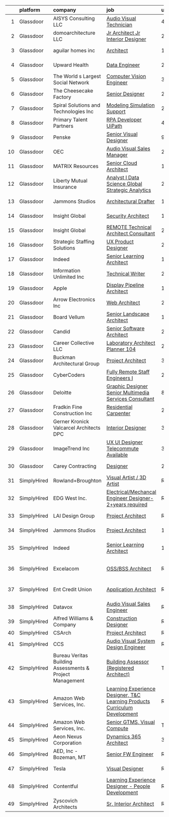 

|    | platform    | company                                                  | job                                                                                                                                                                                                                                                                                                                                                                                                                                                                                                                                                                                                                                                                                                                                                                                                                                                                                                                                                                                                                                                                                                                                                                                                                                                                                                                                                                                   | update_time   | location                    |
|---:|:------------|:---------------------------------------------------------|:--------------------------------------------------------------------------------------------------------------------------------------------------------------------------------------------------------------------------------------------------------------------------------------------------------------------------------------------------------------------------------------------------------------------------------------------------------------------------------------------------------------------------------------------------------------------------------------------------------------------------------------------------------------------------------------------------------------------------------------------------------------------------------------------------------------------------------------------------------------------------------------------------------------------------------------------------------------------------------------------------------------------------------------------------------------------------------------------------------------------------------------------------------------------------------------------------------------------------------------------------------------------------------------------------------------------------------------------------------------------------------------|:--------------|:----------------------------|
|  1 | Glassdoor   | AISYS Consulting  LLC                                    | [Audio Visual Technician](https://www.glassdoor.com/partner/jobListing.htm?pos=105&ao=1110586&s=58&guid=0000018271eeee318714f4ac660fd60b&src=GD_JOB_AD&t=SR&vt=w&ea=1&cs=1_0df0cf4c&cb=1659768860596&jobListingId=1008045571880&cpc=C7A52CF19672D2D1&jrtk=3-0-1g9outrj22heo001-1g9outrjijm68800-818956bad5af4a32--6NYlbfkN0AZiaPZyccuKjlre0e0RaBFeO48J0QExrO5hcuLctOVaPe6Glnh5giSMr9QAqc7GHlWi6UqUBmairc6DHkzrV8XD921TfxT1soWP9KFw_T1A2ATJb28msDqKNZMRkWwDpwRVusDpny6_fc69--7r0pYEq9qw4ypi_Mepc3iqr91JkLJ2EqLr9a-MrkJ7ZMe0nuzUz2tMpxvqYDVLJdm85SLigEtjgTMbLX0hnfS2WaBR1AIAiubnzspuJ46cDOmur2kxulSRfRRS41kerk7xWjcnDuW3f57awKiYVRIv7RzZ1rFXVKhnqR1PKeJKvG5rkjcaIcVEm77udmJPEFOI9UouIw8ZUx-IPWSN3Hv8o2al84-kqZsSibkY2PyMwV3qoCd-gK2t5ieN_4K0xYu0mO_F8YZCJzEvOgFXG_zFSDguocuk5LY69pt9nIyuKT0jbToLhlDIc4ElqpjDGZIhLCIpm5nIat9yclNHBleK53ZQnAIZde3gc7lqIe1Z2lypxcIZiiRo6eFxQ%3D%3D)                                                                                                                                                                                                                                                                                                                                                                                                                                                                                                        | 4d            | McAllen, TX                 |
|  2 | Glassdoor   | domoarchitecture LLC                                     | [Jr  Architect  Jr  Interior Designer](https://www.glassdoor.com/partner/jobListing.htm?pos=113&ao=1110586&s=58&guid=0000018271eeee318714f4ac660fd60b&src=GD_JOB_AD&t=SR&vt=w&ea=1&cs=1_6d274cb3&cb=1659768860598&jobListingId=1008056085118&cpc=AF02A54CD0F60729&jrtk=3-0-1g9outrj22heo001-1g9outrjijm68800-8f37cdaeba339960--6NYlbfkN0CB1tmP7rfbaHtYFmPjg1Xv8BJr6DUbyz0HQmM4H563ArpFMs2Wc68sH6Zuxg7sAnvrOksjZE1oRVbifWbAQUEyKWytrgC3P_PqXKzl95FbORps4EgWMRpqNobSv6x-Dcpxt3G801lgQBB8kE-9Edw0BhAOeeyBcGl4BtVQUkPaJya8zscYCMYRXeM1lGOhCLladQ_UIu4ZdJey-pMngIBYtoODb6Y9Sygu6GnKAds24ku62Oe93d0gRqLZcbmIj7Tnszw44kmt-s5byhZdOG5PjE7_I10ilP3um7EtnJRl9A5SqCRLpzmW56TnBpJ90MgrpyQaYGfcjgxssxGRA13Lk848NLNmVxDzKqk_tiUdIPbWWkpdqseeCzZHmerezvDAqbSNl9F2eEqKNKZbTaIEAr1pwsQ4lsjebjwnO8xuRRw9tKdXKc1knr_VauU95wHtMn-LVLPSykvIuPyp4DUcM6Qpds1F21f4ZQD05_q_KeJLrsbuAkD9Ovb76jJm6soa6CdNv7spwQ%3D%3D)                                                                                                                                                                                                                                                                                                                                                                                                                                                                                           | 24h           | New York, NY                |
|  3 | Glassdoor   | aguilar homes inc                                        | [Architect](https://www.glassdoor.com/partner/jobListing.htm?pos=101&ao=1110586&s=58&guid=0000018271eeee318714f4ac660fd60b&src=GD_JOB_AD&t=SR&vt=w&ea=1&cs=1_50e34b7a&cb=1659768860596&jobListingId=1008030886752&cpc=10E00FB0E533961D&jrtk=3-0-1g9outrj22heo001-1g9outrjijm68800-6371b23653ce37e1--6NYlbfkN0BBGG9LMNqL16EzDx9S3nKk4b6IwprgSJginr0DZD_oW6Mm3uCrdklJsAKh6iXWwLKS4HwePxDhUtYIT_-THPCT1OSqPsH-xzqiHGZPx79UO3w3eEr1OmXYjyoeRjfzEu5WE2xUoPg1J7MOhXn-EUTl0lc2nWVKu84RpuQHt7TH_OxQjbDrjiwpBBEH9V99jPGoSjQnhwem3hKnVP3DG-zrDp3BMjiKprWuJMrmDcXZT1Bgdsd7RNorLfDCSnvv0FgFqGOEaOhlaPqcfKEgBG1R_qoEuXlejU716Hebt2Sp1R5gIUUB6pOPjkY5VT6MZP81odgetID2W1cBYo7Bg8odZBMHQfADeybVi2kqdCkAAV96bknI9Q6TD3gQhc3vEX0xQ0LhnOzEa9N_6z74-rwAswa2AHlsm-ubFpenyxD99FeQ8Wv1oFKA7SN32iT05ElxXWn2hBaa1L77adyh9lFiBwhVQIkatp9Ormh13pReVZkJrY-Dljzb)                                                                                                                                                                                                                                                                                                                                                                                                                                                                                                                                                  | 10d           | San Diego, CA               |
|  4 | Glassdoor   | Upward Health                                            | [Data Engineer](https://www.glassdoor.com/partner/jobListing.htm?pos=111&ao=1110586&s=58&guid=0000018271eeee318714f4ac660fd60b&src=GD_JOB_AD&t=SR&vt=w&ea=1&cs=1_301ea782&cb=1659768860598&jobListingId=1008050594360&cpc=AB6E7ED505984E67&jrtk=3-0-1g9outrj22heo001-1g9outrjijm68800-9008622103ceb4a6--6NYlbfkN0D1sgB2vkk73HcG31iWI33pV6kw_5ZaxNkpPvB9FmXAfE4GxWj1DqZ0Ybq0eLPzk2YMwESvlDiKB2v8-8IQoa6UivsLih00u8y9COP4u95PlNlD0qSOw_enyvRFXOLfhgnvIy4KUwxX4Dih0kh3kPXgilkc_HOoVQ-GK7LqI49w8l5WsAU6L3A2dHqBwxNMVNZvg1X_KIww8bZGoblQ0Q1o7iOcF56iECprQpUdtaQ4cNeoaRUAkXedm777JCrE-1p3f_oz8lOG5mmfYgNzNbCA5OEJYWU7uDmAZUShik1h3YrA91atK9DiZ37G3gMvqA9fT7J1fSf45dcxJJMEg0bpSpR_NpPK0ECfgahLxebK0YTlbBkgTyg61ESGKzhL7hkkskK9BXjkge-UHbvUSTJwvXYLP81Q8fFpNV6OVE_b5lMiMgalcdGqh6Q2Xv1b-EAP3xTGQIXZURe5NcfgFIOqdpvDDnHSiBft5zNf_Wo77laJpK-Nt_WkRnPHuxabQhji9vq4cPocDg%3D%3D)                                                                                                                                                                                                                                                                                                                                                                                                                                                                                                                  | 2d            | Hauppauge, NY               |
|  5 | Glassdoor   | The World s Largest Social Network                       | [Computer Vision Engineer](https://www.glassdoor.com/partner/jobListing.htm?pos=119&ao=1110586&s=58&guid=0000018271eeee318714f4ac660fd60b&src=GD_JOB_AD&t=SR&vt=w&ea=1&cs=1_4949385b&cb=1659768860599&jobListingId=1008048926965&cpc=71D4EE06E32D485A&jrtk=3-0-1g9outrj22heo001-1g9outrjijm68800-f5212903abcd7f8c--6NYlbfkN0DSgjPPcnEdvoK3uuxfISLALE6pB1FR7YSHOr_tSg5_QCn410VK5Ds4bQGcKtrI548iZwvMp8cy7jn9ydYKZvQ_HyEXKOoz2Zf1MG3MtTrM54kYEyO7CzMBN2NHxvUobm8KXs12zt9bzQEIdqgLR6zm0u4xq3gkzpbK_gENsUAUJvUBvZ-BtNhT0QjOFlwzxvKcXPZ4SitTTgsh5Gz2MkasduK9dBXpnp9VwUwqPfmRtrQshOmy6ICGOOad7EflnksIGdKVw_O3Ed4XMUCW7ZLDkgvMoC95y55zWxxYKLf5EDMwXih-6Aejrieb8HSPMpIgQ41DiU67G3Cv1JuWXI3ozxwip6oNmzURLT-oeGoqi6P815vqyyqJs446xxbaMfI4g20E8Dq-pRor2zbGv6gkUvpydkfkQonHwfP1Q9HRl2FiuX19DergOm3uXYBsy0ggVDir-AXLbrbgf8mCs2IzQUcPPKUDFmj_w5IVTFeSXtGQeeZmAXD6s0IyY22OKkhIKIwZO_mp2mfCSjl53fsUh85uV0H7d4U1SvOgSiqncUrR8kygtYpRlnn8wF_Khyu7MPzydYCy2pKionaTjUk_)                                                                                                                                                                                                                                                                                                                                                                                                                                   | 3d            | Los Angeles, CA             |
|  6 | Glassdoor   | The Cheesecake Factory                                   | [Senior Designer](https://www.glassdoor.com/partner/jobListing.htm?pos=110&ao=1110586&s=58&guid=0000018271eeee318714f4ac660fd60b&src=GD_JOB_AD&t=SR&vt=w&cs=1_04d30958&cb=1659768860597&jobListingId=1008055318950&cpc=783E0929E0928ED3&jrtk=3-0-1g9outrj22heo001-1g9outrjijm68800-9c7bde3069b4e4db--6NYlbfkN0BU4MhENnnUsRgfoKok62krs8eZxcJQJIIGG9LlJBSkTUBUsQ3hutr_k2VPQIgetrfYwz5PS0YTMOtFkd3fbOAKQYxmIf8ypk5p2cofe2DO5_CekQgOuRi6c-bkkkXfvwRWQX4mOD3DkWWQpsphf-C6aboi14fzMqZvCuqFiUy5KMlmsoNA6HNxIS6nRLu5Rd256yAQwdcIoBQt14wiUgWvDn60KMrEcdP8hxfyg2iOBlBMp8B3HudmYKrqvmErg1jDYxwDIWO_mbeRY_bJPoI_5ME5g9UsbJsIB5bx-qx9isUPnxhZSn8qYm45Zc9B6RXTsCMHgSEABH53vvQK46zABrghx2hBKiB6S7hAvXUfpNlX3VckBcGvsEVsC0NztASwCjuQNAJa21AtFAfoBOc41bGRMw04vX68USxJXKCW9SgtZYWOAOyz0DSCOrkL7I3IkBf98n38roSYBxrji85VA_eF00x5E_XtwO37wUdpwtOCcB0GhET9Qo2aBosYsoyJ7DvmNkdxJeGGYHlZil0UpzcL8UvDVcM9r7ZaEso2R3QFEWL-u0SD9So0Fxy3mnAnmX-fct62CxEgJwBoMA-gU6i6Sq3lTmOC0DqsPd07Iw8SmdPVpcqx08DZgoagofoCj0NyU4Q4JqustRN0oI4_mBQb2mXISEtfNyNJEIVe-jMU0qcwfuizCsh7qqkYIWwAlqteUDjz5QpOl7Q6ssn5ZsE3-SmiLAWhOPIRhdS2EXeOTBxv_YBY4x3cGKyFNTA%3D)                                                                                                                                                                                                                                                                   | 24h           | Irvine, CA                  |
|  7 | Glassdoor   | Spiral Solutions and Technologies  Inc                   | [Modeling   Simulation Support](https://www.glassdoor.com/partner/jobListing.htm?pos=103&ao=1110586&s=58&guid=0000018271eeee318714f4ac660fd60b&src=GD_JOB_AD&t=SR&vt=w&ea=1&cs=1_b5b9c75e&cb=1659768860596&jobListingId=1008049987612&cpc=31C37C623E69AFAC&jrtk=3-0-1g9outrj22heo001-1g9outrjijm68800-713303712c954d96--6NYlbfkN0CB1tmP7rfbaHtYFmPjg1Xv8BJr6DUbyz0HQmM4H563ArpFMs2Wc68sjkkMOaeyFl3MnJwsonyTfx5CxEUJ16GC6lP7EopS_fzohvF95aRXyNsWFszTr5mCrft4tbQ7mFt2yVqmv7guQDS4qZ1VFahuw3PxaI4rHHPcXCkivarcq5YgH20u9dKkgk6dLC05Jtl6i6ugKOh9aF6yW5q_yZWgvTtuEiVrG0e5MZlhjEa5_7QpMgiWuA57IBIqk2GzZjWfut06ZGdXD3-XeHp6dBYVxNY3v6WMzRxcnjSIS9KgYGzuS2akTVympz4z0YkqGGUq5jHBClM3HtB89KgDcMhmwNdvFzkmz36JyGuXoAQMAd9KBgzSs-o2c_QqCaxWLJZsvDFDxmi1eTu2fQj4j0loRLJC8h8et8Gstb7IKwSLXqasnC8mgBG5OJ-PUj3-cbKPpCj4knz225MwU6gWx8HmZEb6pRVzPo2NqFrIzNhhbRka7q6PYEKazGZDJcBk4YaLcVbjuFqNixWQb6pw1pnM)                                                                                                                                                                                                                                                                                                                                                                                                                                                                                              | 2d            | Offutt A F B, NE            |
|  8 | Glassdoor   | Primary Talent Partners                                  | [RPA Developer  UiPath ](https://www.glassdoor.com/partner/jobListing.htm?pos=130&ao=1110586&s=58&guid=0000018271eeee318714f4ac660fd60b&src=GD_JOB_AD&t=SR&vt=w&ea=1&cs=1_df7fdbb3&cb=1659768860600&jobListingId=1008044541298&cpc=3BA4CE39D5B5DEF5&jrtk=3-0-1g9outrj22heo001-1g9outrjijm68800-8175c68a559f94e0--6NYlbfkN0DOCvLQenlXS7fh3AEEtPwhntZQnPW7UfiJ0vyM-Z38ZvlXuLrJoooXjb0sibVtq1uV8aZJETInCgYSiW90Es2-ORj25as0p4zmcoYp6SwS1hS9tV-GaaNyzFoGLyUmiQo_QrbqSyeigygGwtTqUUVDV119Crf9IDEjNuWCpCKRflBDXMTzkrz2226RL017XM5fPN20Nmu-3DH-LWbQQ-TFl_GsQmIC7GL4-JtkwpBMuHbRQdZLKnQPdE8u61es4BBiiGzeVIt5EZmn8DU_mokaY2kiD2yMMHT8NOK5EITyfqEfluSuC_gaICJS9zY6Pf-pfukpaXI_ypwdMtreVuuNTb0UXYc8UjcntlMpeoBiNdhhZj1wG9SJEdS6KUTZ0BJi5BuPn5112rov3PrLc5IVa_uCSMA6oNS2CWj_2mOoCal3rrFEuLI-kd_EdpzTxEi483WShJh4c33tPQSMcAjrhVj6zNahGPebGLI6B1v0210xpqbQTrxZuTOr5jb1lYZr_PPD9rGbWg%3D%3D)                                                                                                                                                                                                                                                                                                                                                                                                                                                                                                         | 4d            | Miami, FL                   |
|  9 | Glassdoor   | Penske                                                   | [Senior Visual Designer](https://www.glassdoor.com/partner/jobListing.htm?pos=121&ao=1110586&s=58&guid=0000018271eeee318714f4ac660fd60b&src=GD_JOB_AD&t=SR&vt=w&cs=1_329287d4&cb=1659768860599&jobListingId=1008033963305&cpc=155EB9D5185558AF&jrtk=3-0-1g9outrj22heo001-1g9outrjijm68800-e686bc3862d2ddc1--6NYlbfkN0CtpXM0MSzpMQ_ld-1IrueFxu_hVDIxNkdu7oUVWOFjtEFqQtdu51VPA8PaZXoTOleEm1nGdOJeCYWb5vJz5IG8TCmpEFJrjI-b_juUEQzgiyUZJ3K2ygCQVuCrEUmrYjjDB2ajc0iOoSryL110Bp5lNaMc-HGhB6LpGxuI3m9UCypC2-YZ20O6Jf06ITE_ogTobvwiBXgMgtIP8DOjkqmbLfTjbydL8nBYv_2ZMmPkxX4ZjwHdcc6hJ9_Tk-BIy8LfPsdVEl3d9H7U86zyg4GsCJedF7tBG-NeE612JLkyQvozJKX7yJDhWg_oRkE053EagZfGb5if_Pq68Xz6eLnRH53dtpdq1PKADfJiOCBELsddqFkM8kp2XxL_WL8q2fv54WX3adzpIBOyVecv3K5HBX-wdzA9Py1EwOG9s6xRW7TlOtCvvIGFhUuCs_pyyMO2cCaO50mp9azUvP6mkNpTlqDDkELEVOayjK_DpVtUZg%3D%3D)                                                                                                                                                                                                                                                                                                                                                                                                                                                                                                                                              | 9d            | Reading, PA                 |
| 10 | Glassdoor   | OEC                                                      | [Audio Visual Sales Manager](https://www.glassdoor.com/partner/jobListing.htm?pos=123&ao=1110586&s=58&guid=0000018271eeee318714f4ac660fd60b&src=GD_JOB_AD&t=SR&vt=w&ea=1&cs=1_91ed15d6&cb=1659768860599&jobListingId=1008050679919&cpc=334ABAF5D42DC775&jrtk=3-0-1g9outrj22heo001-1g9outrjijm68800-5c56613f63f7164a--6NYlbfkN0BeG4CUiLvi-XpACvuf-H1ZiMQG9j_Jg6NbuiTffPeFkiTLxRz25zIv9hXC5mtzGhcSy-BDR71hJhonM1zTSH2zk8JsTlMRak7kMAlgcMY3TAbgb_mem7Fa0MoyAB9KwP1CiBYXT-SlFWBYTKSneCu7g5YvYwD5hlaClcEAZXVsL26olqK_ImZvi8PsWe3rH2MPXt8HYyyjg30HHOSOJBzJPOREgF-FGsuBmeDxAotdphVuwJNXHUm-wwUGUMMhOgW14awwMPkyTT4UL1YVhT2TqRUaf06NhueyHb4ZYL86QKSOB0gMJucXDKlpAsMMax5PsN6HJDp2fkwXgMwXx_u7NrS2OM1uWEuI9YLqOloshJLHttNMQqOh5rNNiIxP0YP9Cmsi7Qq9qaOnoofjXpF6UKTDbXpKqHR8OEFor920JbNECxIcrWS7zny7xMRmQkGscPPsHdD51kL7i_LaB_xJsHE4qS1KulhN66SJS0RFP5sXmC0h-42TQIOu7CAmTEg%3D)                                                                                                                                                                                                                                                                                                                                                                                                                                                                                                                   | 2d            | Boise, ID                   |
| 11 | Glassdoor   | MATRIX Resources                                         | [Senior Cloud Architect](https://www.glassdoor.com/partner/jobListing.htm?pos=125&ao=1110586&s=58&guid=0000018271eeee318714f4ac660fd60b&src=GD_JOB_AD&t=SR&vt=w&ea=1&cs=1_df5f3b33&cb=1659768860599&jobListingId=1008053224998&cpc=1FDE87803EF93CD3&jrtk=3-0-1g9outrj22heo001-1g9outrjijm68800-b3b0a6de25718a97--6NYlbfkN0De5ppvndiyxA0pMSLQzOe_j9Mra0KF_8EhxTxOKXtZIfhM20E97mGJ6rqAxbACvL_7d7APgO-ROkepMgCdM9qb4f3GK85bdHHUNTKqHfYysU9oPoU29XdWwSs1VGjVpECeUvtG397OyQvqoNlql9Ehx2F63JE9TipQu7tM39lQ7wjwoScZXPBrDCliWbjAXHoNtE_84wDCIY2_lJpEoZMF4oOEc4kh991CdHhdwIDjxSDhzIJUH6xr08pHlvGDwYxIWv_h9sGcPZy8aHtnzyl5JNBl4qr40UUDXUB5umiSct_4O0WUBeAYQSwpljsViciIVt9BQBYWFw58ynwnbCX4zydTzM7ooo1WVol-DcPHdFM35ieuky7WtuyV1vj7LmcsyY8gwmZwOkIBErMPCCMSAL2uLof3xcKaJUzggMnCYaIllOM_5Wu8R8iuLN-Bh3Zsm3wWmnx5QrIhsK2CJK98aR9xBrSiR8NjW-3RFS_eM3VYlhNBxVp96DuB9Cu_xXsE4SinVddmaoKb7h3hl2eTzfuGeOclurwersBUJSk25Q%3D%3D)                                                                                                                                                                                                                                                                                                                                                                                                                                                                         | 1d            | Durham, NC                  |
| 12 | Glassdoor   | Liberty Mutual Insurance                                 | [Analyst I  Data Science Global Strategic Analytics](https://www.glassdoor.com/partner/jobListing.htm?pos=120&ao=1110586&s=58&guid=0000018271eeee318714f4ac660fd60b&src=GD_JOB_AD&t=SR&vt=w&cs=1_b60bc3b5&cb=1659768860598&jobListingId=1008049671003&cpc=DE56C24FF6DEC286&jrtk=3-0-1g9outrj22heo001-1g9outrjijm68800-ad11beb78048f97c--6NYlbfkN0D19kSVUiNzG2UWy1lRGehFMusHrHGUl8ru40ax50wmtyWCD3NTgamB267Ac8Y_GezdPeZfL4y_WLnTpvINy9alXr_yrDa7mRa44xt48GK7zK257mUvSinS2NcRNdnJP9bdrnDVkP5_yzdQnuAQRwTSzfRVFnZ4robz5mtQH5dY_4_guN4iU20oV4kKhRqOnkUBbqBUgQF0yCU9YNdrGHQifTjzsPwPxksCM2BfcG0_Jyl2JdxSiAaLR6p1GreneVCW6J5yqClHbKREVqKa0tueofGU8WjD9w1Hycs6SISLVy3XIkhny1v2rWlLSTr4rJetjDCAOsy07_9LernjB3m7nau_nHFFyhkJ5HRAO2t8nC7pQ8nFdAnysB4P8GKYou8Hfp0VyqQZU-UXRrRwH4zkSHlTiRcn8SNFV5Z9ZYlxe72QaG67HheBGCAkwKBxKu_FuZUwDhehta6cQraBsEncyr0yFf-_GIYOGdkYHSY2pKZbdQtMettdfgGgvSPFWTfKNKYaGCdE6QyagYQP1xqRtHb3Evja82yq9HekuGKoi0JHUxRVkGMLtfokKeJu6hgIw5KiQAX3qtnukCGTJOzP5TsLO7733K5Cz8LzB-2GE5sG7gR71Auc_CcZbZ47q4HTFuAPHYv-i71Km34klgsajjyVr2PrZbLYwt1b4Oixmg%3D%3D)                                                                                                                                                                                                                                                                                                                  | 2d            | Remote                      |
| 13 | Glassdoor   | Jammons Studios                                          | [Architectural Drafter](https://www.glassdoor.com/partner/jobListing.htm?pos=104&ao=1110586&s=58&guid=0000018271eeee318714f4ac660fd60b&src=GD_JOB_AD&t=SR&vt=w&ea=1&cs=1_7e2e8e59&cb=1659768860596&jobListingId=1008031755389&cpc=9AF5103199AA0501&jrtk=3-0-1g9outrj22heo001-1g9outrjijm68800-2dcf64a183a0957b--6NYlbfkN0C2ruSLbldHgJRxGqX58M4ekFWuaOJ1Xy3nZgzYPyc2K5DCdI3untnDLKEiodWr4LJUaVCbQdDcXp5xhjafn8R9Vbvh2IBDxMjDg5261qyUtFHqThxPgdhYQosGsHJzWQvXHhifCfKmdT0u5tC4vZ4aCxvGHszzn4MmdU4LGXzX5U_JUie40Ce9Rnhm6TROIx8HIanylirLavXqBNax0tjRmYVfszglKDzdGgtcyPizylRE4_fk-Yns932f4XbA_H4lSpEZ5vn4CWtUPM3zi8H2mZPV7q407NWpNfsjnWzJAmiuf4h98q5QZb_LuwsNFlmg3PmLqQJfQNO6MOeLIPKeJgXk4PrT1GsWk1X_drveHE8eIRIjiTo8-rxV5rkP307V5FfqImV8nWAjlNqwfqUcwuozXomLXPlj6TLBy4cqkEXAXwYcR-molBJBBY0BT3TMYcRO9xApRcqW84gsFZWNdnXMOJj-fn-wwoxvm8J18yrRizROkO7nF5CbVy5ZlEuFW6ikS40HHw%3D%3D)                                                                                                                                                                                                                                                                                                                                                                                                                                                                                                          | 10d           | Scottsdale, AZ              |
| 14 | Glassdoor   | Insight Global                                           | [Security Architect](https://www.glassdoor.com/partner/jobListing.htm?pos=126&ao=1110586&s=58&guid=0000018271eeee318714f4ac660fd60b&src=GD_JOB_AD&t=SR&vt=w&ea=1&cs=1_b514afa4&cb=1659768860599&jobListingId=1008053665653&cpc=9DC6E4D8324653EE&jrtk=3-0-1g9outrj22heo001-1g9outrjijm68800-dcff196f3625c4c9--6NYlbfkN0BKkHZu3wF05EeDimN_p6sYpKCMArvwa95YdH7UpkaBCkTAlOdu2lVgZ5yts_CGfth94qOlnE59qWfjyjLxYET_2rs28jLRbJUxC0wdWcRBKxXPKTHtzdNDbV_O_qxz61z-If5brKiGv7FY-OHMJM6dg41FDqkvw7T4P2-q6r67wb0208U_OvvLu7SPRY0FR4uXSx_SQDFYJxTUKPQFcMhgnYcVVyZsdP02Fg_eRZ5Hq8idBeKyYb42BhE6YucV_TdiMPQiOyHTWyXxpSeg_8cfEr7907zTKnYb0AVTEzuYwlRPexRe4Vi3qq-pwVRAfuUlaydmg5RoNHSfVADDr3CzhhdqDzfPzy1s_rux8G70QvUgrv-ifWenJAGMCyyiOp0nKEPfh9kxBspJCnpiQYCDRMk74mljMp8BX0MT3D2saigeKtMbnh3gTw0yljrTuHmsU4k0Qok5lag4f8zuG91s2MRVzpOcYYcYR4xCSIwI1xZXcBbnCxqzpJMjlpxOaCZsHCWEIPi6w0sL6Vw_J_wL)                                                                                                                                                                                                                                                                                                                                                                                                                                                                                                         | 1d            | Las Vegas, NV               |
| 15 | Glassdoor   | Insight Global                                           | [REMOTE Technical Architect Consultant](https://www.glassdoor.com/partner/jobListing.htm?pos=127&ao=1110586&s=58&guid=0000018271eeee318714f4ac660fd60b&src=GD_JOB_AD&t=SR&vt=w&ea=1&cs=1_bc5e207d&cb=1659768860599&jobListingId=1008055443630&cpc=654405A9B1E0A9F5&jrtk=3-0-1g9outrj22heo001-1g9outrjijm68800-7a9f1e34d4377565--6NYlbfkN0BKkHZu3wF05EeDimN_p6sYpKCMArvwa95YdH7UpkaBCnuUCEKHXotS0_EwbLzIjYfC30Fc7JiJR18vv4FR_fUvJEeCR5veOH9buWGANbL3oxMZJOm4V0F0rho2k-rVYS2MKvxXrHFCb9No5ZR5moQGK6iGI7siM3JYJkW6qnlyRWOvzQtq2TdAl5x0Ws370csZrX8B8nl3PAE4V32XmrDqZDSO6d2YGduYBTN4MPDufq7ZLk0x0EyA6i_Env0PFIrtkwK55438UkguHGQH11Zwu98BQn-WxOiHbHK0f4KHIEocEHIgWDdjk2gDsnJhmwU76Pt8I0K36BrdXwLy-gIiOnho4iuM1y8jTJLgWGXoGWr8HqnQDvJFwJVoJkRhgbZu3SO4NQG1UnsWnNZFHY3I3XNfIEoHjzPpe-RudPhabODDkpi0bShXuQ3sbGJVoxlOUNW6wINoGESOaqsXlkica0CgUg-52uHHLCKLp2hBYYT5VJoA3nXBxpv8QqG1gUJBwQCVJjNvBGdApD35jv41)                                                                                                                                                                                                                                                                                                                                                                                                                                                                                      | 24h           | Remote                      |
| 16 | Glassdoor   | Strategic Staffing Solutions                             | [UX Product Designer](https://www.glassdoor.com/partner/jobListing.htm?pos=129&ao=1110586&s=58&guid=0000018271eeee318714f4ac660fd60b&src=GD_JOB_AD&t=SR&vt=w&ea=1&cs=1_c6461076&cb=1659768860599&jobListingId=1008050113855&cpc=FD1C1DA32C38CFA7&jrtk=3-0-1g9outrj22heo001-1g9outrjijm68800-98841d19898350f3--6NYlbfkN0CB4h_TpqywgMPZecH4V9H9bCqyxawBCNsXMflKEtNjwO2fll5mMkHpz7n5uDiwffxroCJ3zDFyPjbN0ZgzVfzAMnmutJI_FMToLbH5l15KIrxFL8ROnZ3z8rbPHPISNGrdzItaryv6hTfvTvaZJ7ewmAxc4E51W7YMcmomoWifZWozI-0g0GxvmR74hkvTmhPodaDPgpnfBIkBYB7ccV1K0dymHFkQ1DovfNBcczrv6kOVKbRl-L5Z_09Aygh9iaYsCP7i1r2F5c7PPVWblsfeVx6L2dON0xHVkvzc_8RzGtI7wINSj1Ibd9x8dvoRIQYDAgwqHLi37aj6Okz_CFKSzMhy-CkjYt0kKtpk4zd8zG-D2DsXx9jUxFNNB_PEeKoG8e4nfvfnatH66IA59-9lR0fBZhmu6y9B96nt7zJmmI9Lvdw0pGu4609O9_3EcRZLHUn3whzLqnRCoyG0VkGAtHMDthux2_3h7UWK_q1csg1XFD4sKjxzcu0ZBGpEMdgLg-y6LX2kPA%3D%3D)                                                                                                                                                                                                                                                                                                                                                                                                                                                                                                            | 2d            | Remote                      |
| 17 | Glassdoor   | Indeed                                                   | [Senior Learning Architect](https://www.glassdoor.com/partner/jobListing.htm?pos=115&ao=1110586&s=58&guid=0000018271eeee318714f4ac660fd60b&src=GD_JOB_AD&t=SR&vt=w&cs=1_4b5b7a8c&cb=1659768860598&jobListingId=1008031067016&cpc=FAE5E775D180B2FB&jrtk=3-0-1g9outrj22heo001-1g9outrjijm68800-96b1c3b8b9cdb388--6NYlbfkN0CiRNM7CVr8YueLFKlzwbFWI0o7IjV438l4sVrvKZ0flpURU_mqoI8EbsK64YRr3OA6KrJSvnAlHG1fMTdVne83Y0EijA4Nde_j30eNUxX6D8w6WzzfyqgLZ2whk8-j9IO8ahlK57mnjmAeIR9-l0TeEZGSYjv5q6X3fsNXws9iNfqYy60Z3xT3ehRGqXImdDVTrqf0nSHVL0nq3iIWYX_mtShluc6bTQ4MkzovNcwz_lC_CvOQpDStP-8h55AnJavlY-Oknz5M2W5LBU5e3Ck65Zp1wgrbW9BJ3nDgBr16EJTe7bQ0JXUQnCEsgUPd2k8MBBSbRaVAOMlC4UAIwh4_whnsIUQrxpc8hxE0u7n5Wvi_GGiSwdwbDaGNdH4-QvC8A0Jn7wyTC_CzfxAsZvuryaYJKePxXmXnzcTFp4aofrSUw9VUJdC5YjOl46qV3f7LOs0dKbRBRka72Jw-5Zzs3lJ-goyaLMzXfbDqsm4jF4xuM_i8LHB1IVd4ScGUQpHKcISa1GZePJXJW3KsrM69HFEgwOQz3dY%3D)                                                                                                                                                                                                                                                                                                                                                                                                                                                                                         | 10d           | Austin, TX                  |
| 18 | Glassdoor   | Information Unlimited Inc                                | [Technical Writer](https://www.glassdoor.com/partner/jobListing.htm?pos=116&ao=1110586&s=58&guid=0000018271eeee318714f4ac660fd60b&src=GD_JOB_AD&t=SR&vt=w&ea=1&cs=1_3b7fc2f1&cb=1659768860598&jobListingId=1008055707041&cpc=21001CD36CB5FE0E&jrtk=3-0-1g9outrj22heo001-1g9outrjijm68800-750d3cc26193e7d7--6NYlbfkN0DYg-6TR37hzMi5zDI4FU9ZAGRg3cMoDYQOjOvBTSA9IptDcHaz4OgYou-GdB2GIlS-GOqTIEUy7Ol_H7oNU7EyqGGV3bwDfM5gJ6nX3-slT_yD--kjsBCuHy84NdWx2hgujLaAOP8NNWNRA8qEAAJoRLM7gnOq50ff2MPe7e6pyXVsyoLQSMJzUvNPXe8mgOaYLoj7k8NNVcl-AzsXE5Nwap2tmFoHzJL7e6byd1PAjr9MJFhtOZbG0U4poEY7X7oPOt7vJ70qyL0vx9e8b8UIDz-_HBskAS3tvqilpu7WjlN_g-HJynQKrUccI0XaQl93rwdelWdJCFz1bJO0UPNm2DxLFF2Zp2rQW340QupKOPxGA5hv29Eq5bnD1s-BYE7NtUQtgHzwzlsQjtduJuCz5nf7EQAeKKZfHr2hU5yR46vlt4LDubQqWmfIwRhOVg1gEMsCNeMesNfpGjHISZlRL5jFauHfzLyS0_CM1K3cmYNs4y7Dcp3OKIcPNZMzOllj9vJoZ0xgUQ%3D%3D)                                                                                                                                                                                                                                                                                                                                                                                                                                                                                                               | 24h           | Washington, DC              |
| 19 | Glassdoor   | Apple                                                    | [Display Pipeline Architect](https://www.glassdoor.com/partner/jobListing.htm?pos=122&ao=1110586&s=58&guid=0000018271eeee318714f4ac660fd60b&src=GD_JOB_AD&t=SR&vt=w&cs=1_865866f8&cb=1659768860599&jobListingId=1008024922070&cpc=1160948BCBA38B5B&jrtk=3-0-1g9outrj22heo001-1g9outrjijm68800-1ac026aebf1eab96--6NYlbfkN0BvKrLyj5gPmtZO9T8euul8TCxuuKNOtzRJOomxnwSEodTz2Bc-sPZl8WPllYOnI2h88ncN86_cGFX94EhruM6aVE1f0uzqEGYtUwrXVZWmB9sLsVrt8bvXnSydAAiwNxnhEhBxWyLc5kv_B3L5bN8ygiqxyDS3ck34jWgiAL9b9bCYh-0tBSHKtFpkh8qzsmUR5EZSsO9FKNOMptRllnZZpXahIUScfO5cFbZf3UIWuCjtKZMxxYgTGB6MGoCvjqyi7l6zLEK0u-d6X0DjLB7hpH3osv0BzVyXIhOJ50z1g1vW33k0E9WKjdQgDmBMtvRn5smAoh3uJ3VcWlfmjFWud7xtWPYlk6FB7iQ2-DBf8s0jxGHvb5HcQBxhQ4ghJ5CBFN90YhEfqEDvicF7rzHKYyRflEgWI3MqmQtNcAE75S1anLoJ6pr5zU7jd_gjSN2B_PtY3mmAZ1v75BIcR9y6bgAw56pG66zSb4zWqpaHk8lVG1KvBeILbS845_1IccyPtw6EpPVXoQrWJA9-eDWhN5lurLSqUqo7gaza-n-waNdEAQcuIp5MoBON_L00ZS_VA6zf0MzkNDnHygCJiJL4Aayz9erJy_Sr2yYM8j0Wa7bVDrVfpyaalCSpM_5lKFauMvvEjo9OEbmTsv121wOo_lgEIiEEtPENLZfhQ_PLF67dgic923NOpNOomqb4-u827ohNPhe7PXWXVXyLgFdikS5OyVj8F-WNsGuirurCQmzDrgEQypA0TsVunLxMDe0gi8pAByCUdCugp84tR7G-DAtfowwYzPhfJa9GJJfbc9ofKqhkxbgFc2XlONTAOE_GrfFhVLB54pmkcL9hi4K6JTVErYXIH05h_jjO430v-XFRxNZ4TGM9Jkm9CHE8J4ngrxs0Mz99sEsKVJ5eYBBrrXVjR2O9Kb4tWWjSNKB7iUDB3ZaLSt_1HBr797lplvaIWU8iD5EE-S-UfN4kQChW)                                      | 13d           | San Diego, CA               |
| 20 | Glassdoor   | Arrow Electronics  Inc                                   | [Web Architect](https://www.glassdoor.com/partner/jobListing.htm?pos=124&ao=1110586&s=58&guid=0000018271eeee318714f4ac660fd60b&src=GD_JOB_AD&t=SR&vt=w&cs=1_987389e7&cb=1659768860599&jobListingId=1008056354808&cpc=C4A69CCDBB3B9599&jrtk=3-0-1g9outrj22heo001-1g9outrjijm68800-7d13b821f4afdcaf--6NYlbfkN0DU7nQRDbH4s4aLIJcXdF8O4sVsxvpk95xASanc1ljvNVyXZw4Rjv6E36cGrb4oUXlPJ2TLbufMNXcQcIELrxZH24gZvBkcYC510qS7KHAiWXRdIBS3SDuy5foFkEeD8jV0Z-GsIbCVW_xohLsXWNdN-EA0W_roUJ_86Bj0sWBsK3LeeV5dPWg22Ho-uGQxrk35mQ4i6FNOhyJLCwtCCggoWrRu09cxIyUV_PvyQ46S1zfTm4Vyzw4hFNcw67Wh-gblS2hBH-DJaqjm7fvaLft1bDwxLz7e582Yf3QnXHwa1fcTPbjXuGiYVBpNT0YTqMYSQUJ8brxmEL3-JgkHQJ5U0gOVvutJcYld3y4LijILmrb29L4aROw_c2eLm2KOU2O7E0Du_fIAG1StdD0Am-TEAd6npEKMtgAqoRZ0dvaQ-69VMjDfv1pHNlLsA0hSU93-LTodmINEdC1oidg3AnfJWYhWRI36qQ8WeOfevAu1Sae7Zy4P754jgXVtmjk2lkHETk1v19DCwgaqMp2C_YvUPsECLHKPjZNEGfsALsizcQ%3D%3D)                                                                                                                                                                                                                                                                                                                                                                                                                                                                                       | 24h           | Hawi, HI                    |
| 21 | Glassdoor   | Board   Vellum                                           | [Senior Landscape Architect](https://www.glassdoor.com/partner/jobListing.htm?pos=102&ao=1110586&s=58&guid=0000018271eeee318714f4ac660fd60b&src=GD_JOB_AD&t=SR&vt=w&ea=1&cs=1_07875254&cb=1659768860596&jobListingId=1008053398162&cpc=2721CBE9C88BCF36&jrtk=3-0-1g9outrj22heo001-1g9outrjijm68800-7c166857215d1470--6NYlbfkN0BTT1lo8Jwdy_hu5PBsWOg-OgEs4ry3bvHurgSPaoaOHGj5HGQ5cg8Bi4KtMciugCR3Kt34GmiclKcVNjavV09aD2lteJ6N8eDc7ODbMTsrqTi7nqkR9epxnUsQn3sYc-x-ttnyB4wBNKo0lwEmkgro4jLG9ztvuDf6pRsHZsbvwIox29giaAo--iNnw9CsfZaaHeMOvxXydX9eiJf_GVDLh4Kx9c0Ah-vYFmCHiJRsyj6RF10uHJ9d-h49-z6GwebvTq_3zfc2gqZ-l0eIGTTT4jHm8orhlmAOkdFG1wW_Yj9TWTdnSLEo1IoKqoR-nmI_kevHmfkYJuOSvWhyppdl60LZfjrm9Njg8urmqzh_zC42FwqAu9UGC9BOVtQ0iFMoHJ9JXGiaSxrpsh0ysE8_anbkHHk4amXTI-oLbZZLeb-ld9Y90_sobHwMmGWcbMFq-7Nx2uFXz6_5Fl8Qyiatgtc8VfFviB7F2WkRnxcttqTuA-i9enao-I2soNqdh6FI6MHDMQU0fkzUyuY7-q66)                                                                                                                                                                                                                                                                                                                                                                                                                                                                                                 | 1d            | Seattle, WA                 |
| 22 | Glassdoor   | Candid                                                   | [Senior Software Architect](https://www.glassdoor.com/partner/jobListing.htm?pos=112&ao=1110586&s=58&guid=0000018271eeee318714f4ac660fd60b&src=GD_JOB_AD&t=SR&vt=w&ea=1&cs=1_7a5e3ce4&cb=1659768860598&jobListingId=1008050113309&cpc=AA718BBA0476CE1A&jrtk=3-0-1g9outrj22heo001-1g9outrjijm68800-7a248a5144ba4c91--6NYlbfkN0CKPh-9f2AYbG3Rd5zGJxcGbNBJT9jJ6Zul-69NwYwEgVj3HakSYz-W0tjtKDZFC4KS_VYCJLvDrvEre_ADBVk0Bv58ORE8_A_2quIqPrsV5RdySA4guEC855_WkTR5gkNb9pih6QWD9t3Qbu4H9YKLEmMOFEa2AWMxIlyWbDJbCHVyKeHuodNWaQvpyx53bXt_q8Pv5qNUSlZgVp5wU1kd8RMrdiWcgXuD_EskwGvHokVQiaml46snd0sdPng47WNX78B_FJ65LT82qvc-AoUTVge9fFC6Tl7EVw12LGpENDRAOMpIZGzA698efxzxyUM5_Xe4JrZISEmzkBUjTJwekDrG5NfOAc83SIvqUFUCUGnZQK1kiS4CWh7ZBBexBGUiYPPG20Q7oEGTaXHYGIK-lU8zZrMwnZIvkhgqL0rwKsg6PSsRSXfFlCe7oxq-l4sj4e6VH-JoP74CWZoCloNv1kONQ8Isrzhi6rRQA6lyvG5EPMrHQc_O6ZZJ2vix8msuNRxSUPQSWw%3D%3D)                                                                                                                                                                                                                                                                                                                                                                                                                                                                                                      | 2d            | Remote                      |
| 23 | Glassdoor   | Career Collective  LLC                                   | [Laboratory Architect Planner   104](https://www.glassdoor.com/partner/jobListing.htm?pos=108&ao=1110586&s=58&guid=0000018271eeee318714f4ac660fd60b&src=GD_JOB_AD&t=SR&vt=w&ea=1&cs=1_4d60d0a8&cb=1659768860597&jobListingId=1008055753540&cpc=878687325D2A5CC7&jrtk=3-0-1g9outrj22heo001-1g9outrjijm68800-d8b10d5562d5b82c--6NYlbfkN0AY4guaBc_odNxnJHTncvfwFu86WvDwtbc_K-gSZc1x5KUyCNRpwyTyIkrNiFCeTvhmfLPKu9pu1fPbRV6Cp9S14bzFSD8gESsXcu2QC0sWWAlDfCBEsbDKkxZtm-z766LTuovCrzYbHdR_DVFIdfDkET24N4YQ9hUrUeVwiapU6zw_1gNQelcB-E9FWqZZBWQ1zhmh-kepq6GaJpJN11a5HdVVwve6-xnzvoZJrlngDARnXpWTW4I-cg0xYnJcMVb-6gD2JhCJ1lA-b9mx-0QC3sc0kM3saTsNuqP9NMyOAYYvhAsMlUYd2bCb3vy7MpvqiV7SvgRshk6GCOh8CzjiKXmgu1qTWQ6H1eLR3qvthiYc2ozt14TG2HgElzEt2zWLwAiLYGVhLeyd7B59XdoWee9PRH4n3ezKQB_KCaosK7pPhEurPhKKuw7QTqW0nY1e8AmKkneMF5nW_2wh2zk9PKzgqbCAZ2FpHWHnu6-jFEXpxOsvPr0tomFShPrWfhceAkBsMZwzmg%3D%3D)                                                                                                                                                                                                                                                                                                                                                                                                                                                                                             | 24h           | Raleigh, NC                 |
| 24 | Glassdoor   | Buckman Architectural Group                              | [Project Architect](https://www.glassdoor.com/partner/jobListing.htm?pos=106&ao=1110586&s=58&guid=0000018271eeee318714f4ac660fd60b&src=GD_JOB_AD&t=SR&vt=w&ea=1&cs=1_e1b4b9c0&cb=1659768860597&jobListingId=1008047414214&cpc=0AD9CBC11EB69ADD&jrtk=3-0-1g9outrj22heo001-1g9outrjijm68800-9a92b6095bc4880a--6NYlbfkN0AaC6OMNnGu1ri8CPn-RGRuQIfK4MRpPOI-RSUeogXt75h5kxyXjhhtmztlvwdjqcbJv7XAtRFoEW-1e8VQoGRel_UFjTbtbreTBh1M1uSvcBtIG2xSyyOnhGVbTnqyz73U2HFgbLI_LIBKvr6nntyikHsQFPYOWQFOfMvmRiNaUFcDtxq_S3cIhQ7ZklXP3nFa38sRwWYSeuVIVqi3oVSwn-nFZQqzthPCFmg_-CsNBU3YjStc-Ga7Mkrp69mTu7S77Fn2akYT0Lj-gUl34nrEX63uCLP9_ZStk8AwZVtbqM01BPyBEfyZUoj9y6lUv2iefz2NTlrFVGL5UdQWFanD3_hdUBygitZ-TeFeJdLWmuTpQsrRDRQrp5MggYnMYY_oKQysOSH2LOoHSBgl1LpaS3yzFr_XF1wrvZ_LYHdCa-Hvw-YDKphRFrDrQ1Hp-VWZGAS_reRCdFqoYlxYdV0qMCCWu37fYYDqdk8jH4nqyRjunCzWlhWHfhmzMGWGyOZiIjZOpnx5uQ%3D%3D)                                                                                                                                                                                                                                                                                                                                                                                                                                                                                                              | 3d            | Plainfield, NJ              |
| 25 | Glassdoor   | CyberCoders                                              | [Fully Remote Staff Engineers I](https://www.glassdoor.com/partner/jobListing.htm?pos=128&ao=1110586&s=58&guid=0000018271eeee318714f4ac660fd60b&src=GD_JOB_AD&t=SR&vt=w&ea=1&cs=1_adc66b88&cb=1659768860599&jobListingId=1008050647436&cpc=FA84DF7EA1EC2398&jrtk=3-0-1g9outrj22heo001-1g9outrjijm68800-a31e414cb9408cdf--6NYlbfkN0CpFJQzrgRR8WqXWK1qKKEqALWJw739KlKqr2H-MSI4eoBlI4EFrmor2FYZMP3muM0Ai8CXh9BA6AFZsAppjmbhmrh7KLBYULTXUVNOWMn21moArlQq3yKdJN1ohwR1xsvhEUQtK2jq1QOXADPm6TSqUA4qqXOb_5ZCpVsqqAIOpJYfjnC09Y99hXliGpXY61POzs4kwBf2lLrckJEG7agtxK-4S1LsWCPGPaD7KSARVYodIDUDm-Mx0awONdreDkCLXy-VbSwsZkfmI0q2WgWGOg3m-F7EwbJgz__vLv-Q0AEikuRmqSEOCEIOZEQZIBZAp8XdPIMiSwm8hLfm4XesrtS8gAUhNQHq8W72g8oUthETN9fOmi40Lkcp0LD4HpLDx-UWuMGoKJofE2tmOjdRrd_aZN5KBvxgUFgrT4Ub41nWcLQM85CKAtwjQ_ggdYSbXiLkvnsuUKZWxuv8r3cR46My0OznWOIcEalXebXetJHddNzQHsRew-gzZheFkTiBVpm4V0Hl_58CIQTq0fLG5iKZ8_GAeo7UcjAjpMnJ2YYff4Y7TwtXl6om7V5heOqkcD0sdV31xiqtMI9OQRDuG9wm3V17nnqlxH-51wCjkIBfOeu2GbfiiftKsZH83fi75x3dhxDaEEd2WZPfJDDZSH4z6XJOxt95YzZORXjbK5OGYO8N5eRyYHWgtztUMCyWRjvKWU6nPh8vgxdKH-EuHKANSZEH1R-Ol0a1jhKZwg7uL5dQG9k4ynoNvjRYpZEw0FITKe5BeBL2aSaPsMdDZe-u6AnkfiSiWsr8h0Vry7SWq2yGVU3Vk33Mq9ngBkGn5OxxpWM5QhHpKrWtm6LLcyL6Giqci6eNpL2yDygG2UKLPvU6ttTGju6Yo99g4l4PU5RAEGXEjYJ3fTZiHko_onQpe_ktA6xokh0XRQ6BXYF0r4O7SencRFLRQGHc6FY5mf9xQWvalSmT_qdTjuaG1iXHMpZypg19t8qXamUDbQ%3D%3D) | 2d            | Los Angeles, CA             |
| 26 | Glassdoor   | Deloitte                                                 | [Graphic Designer   Senior Multimedia Services Consultant](https://www.glassdoor.com/partner/jobListing.htm?pos=118&ao=1110586&s=58&guid=0000018271eeee318714f4ac660fd60b&src=GD_JOB_AD&t=SR&vt=w&cs=1_bb58579a&cb=1659768860598&jobListingId=1008034804752&cpc=56632219D727AB75&jrtk=3-0-1g9outrj22heo001-1g9outrjijm68800-e7dd7219521e89ab--6NYlbfkN0DIXU_djF9v0NrX_xbLRwj6RWFeuMEgTY6VvwKgvleOVDfaQG1drDM51kP4jeMpFc_SbJzhtsK4aGvWRiQ9F-mg5pvo7CpKFbP97QsUJpKFXEbpzIuqZOh1tLBonIeVmj1ebK6zYBfTmRuS10Xkl6LDiLLN7lkcmvlhgFK6xKry0KsAHjouClXdGBRRjsDun24BEJfLy95yGmEPrHOYORIu1fVKLC4Q94eYkuFtFYkQiz3xjIRx7kmAHFmizJ6UJETNEWaBqT5PQ-U1Qa61NvGETgSmWuBy-1MLcPCA86Uwsl1pwJZGmaHtUl0AGgIhAJrGFQmbVcj_OMsZQ0ed7IWi51SSHjlU0eVNqgHasW0tJ8PkD1lQcJIf-h7uAf3FLMjirvWXyceloy3YFCVvaxRyDkko0_13qMocekc9ySCgj_xKsaBuhgNCd3g1njLhIeUE4eQezc4kBLW9RotbjqM8tvndviM5eGl6UjXTIghn6fz7YeCZVtOEjo7LUZKmsQ8aBuHLn3EswuciUU6rkmB1A1e7yGSrmqdiNtvVpXaD9g%3D%3D)                                                                                                                                                                                                                                                                                                                                                                                                                                            | 8d            | Lake Mary, FL               |
| 27 | Glassdoor   | Fradkin Fine Construction  Inc                           | [Residential Carpenter](https://www.glassdoor.com/partner/jobListing.htm?pos=109&ao=1110586&s=58&guid=0000018271eeee318714f4ac660fd60b&src=GD_JOB_AD&t=SR&vt=w&ea=1&cs=1_8d2063f2&cb=1659768860597&jobListingId=1008055987923&cpc=E18BB22C8F696240&jrtk=3-0-1g9outrj22heo001-1g9outrjijm68800-d3b7fef438a5c237--6NYlbfkN0COrAALcScY0qSUbZ-GxjbfVlqQeb8O82D2HEMCINjva29GWa7au97GgJ_-LUcjnG7VGiyHuQtsSlopI_4sQZMskAOg-3IJfjx0bVd_KuogBaeOkU-GP62d11PS8UVf5TzgxEUrR9S9rqxLpnLdX-kA7vO9WiCVJxeREbhcE47tueTVeBSyrbRLVTj46ifueaDJdncglPfuDYNwhjJ60T9GIk5kuzhxVo4CELbnQCHiLcclXJEMgiga8Ub1iJGd47ttS20E4KvEzjy4oh19MZq71bFWsOi-o4zzFj_44mJik4EYCygLD4iGM9YVYo_cZvsozDXKi8VL2j9RIAJNi0Zbkc_S_KabDcaqXN14Rt07u-4ALZxmPsnnKl6VtcFECm_wn_HzOZ33EZ_8ihfENpWAOpKy9PoibegHAKWKolyOAq5IeneXwKLd1qpEXal1ApOfOLaSQrFJnqcrUFIvu9gBwbFc9uMJRwfnLESvWxIG6GIDNJzlyHW-vrIhJREb2A-jPhVTwmeoAw%3D%3D)                                                                                                                                                                                                                                                                                                                                                                                                                                                                                                          | 24h           | Seabeck, WA                 |
| 28 | Glassdoor   | Gerner Kronick   Valcarcel Architects DPC                | [Interior Designer](https://www.glassdoor.com/partner/jobListing.htm?pos=114&ao=1110586&s=58&guid=0000018271eeee318714f4ac660fd60b&src=GD_JOB_AD&t=SR&vt=w&ea=1&cs=1_acd6d065&cb=1659768860598&jobListingId=1008047028777&cpc=71532419B2302243&jrtk=3-0-1g9outrj22heo001-1g9outrjijm68800-b2c99bde70df47a0--6NYlbfkN0DWtRa9NJfjQIs4MWRRqD4F41esfMsK79cV24t80VXfzZFDOyjDImd-fCNbiF09Z7tM19V1qwnN2CUGedqDgg9UKz7H2CRSMsKJDpasFer3wN8QtnAJPsZl2JMTNA5Z99u6v9ZNAGSMHnEFlI0GY8sMznET3Q5F-FEcB7krHYos82hdVgerjvVq1MX6eq8OdzQRqE9DFGG0a8lIMGJ9KBt5vEI9JdByCeMt0oZkG5mbnKCrk0zWlMNvDdB-EVAwHGsZXrQu0zvhltZ9l0SYo094PuTT1__nlt09gd3hU0Ona4cXVBmJqDWX8qxOXssiMh4b33z5rTxEY00eW6NmPPcKiIwBZphOhgKuyr2iMa3infquBMPvS_3tbSlYd13YZq2vbyP_QUW6L8aSWnaejJpidO4dFtC-obshJvwPXVDjpfoRp19ek4eNgquQMu7TpSwGHcukXhDZw9I3DlaC75GZ8LW3tL-z_Akk_ijPGqN5v40zxUgKjhe_SfBtt4-b4vE%3D)                                                                                                                                                                                                                                                                                                                                                                                                                                                                                                                            | 3d            | New York, NY                |
| 29 | Glassdoor   | ImageTrend Inc                                           | [UX UI Designer   Telecommute Available](https://www.glassdoor.com/partner/jobListing.htm?pos=117&ao=1110586&s=58&guid=0000018271eeee318714f4ac660fd60b&src=GD_JOB_AD&t=SR&vt=w&cs=1_d7df7932&cb=1659768860598&jobListingId=1008048373553&cpc=545C0D17DAD7ABB7&jrtk=3-0-1g9outrj22heo001-1g9outrjijm68800-c94349a35513245f--6NYlbfkN0DrwfU7w0F46R08ZIN8pn1s9hSRnqvJPcbWVx8YEyFsPHLaXtJqEtjTqwlAQ-H4t7MSv0M2iLarh8ZzZaQF3KycC-EX0dQyCJQpgYefs-bvc5nxDSpHI-TK2_mK7jV5m1VUN6jNqdprj6VColdWbV8kpq8w1yeA4bg0v789A-jofWgOiKyEZY_6kWFX7LY-AqZ614Sg9Y41R29gWbBExhBAJvWKXKjn_vPBv28XiqTkWIciJowIXvzWozf6vl4hRvoWeZHBHntwGkNUVyQEewtZU5k9E3qGZv29vnvrytu7EjeRREmfbEaLQZgt72pxYaOZ5swBKyQ6LS5CBLDyC4D4XjeWgyy7b3nWRi071_6ycBu80qaijUrRRKop57Jj4bkeUd8gkC62TrJw-K29EG_TuL0KJInl5pqOHNJZgBvjNVtderjsAshsHWH07623IcexYtB4abS03Y2V9VQFrPiid1dMzgA8hmga9m266zabpVG9wXzSrkTgc3czCtACxgNCFSJpOV1TBUVXiOTtXUQRcj-n9WbWvCA4LwjR37lKJWRpw76yZB8FnIPAUsNPq4kvH279G_QY3v4Z8Hqmh6vN)                                                                                                                                                                                                                                                                                                                                                                                                                          | 3d            | United States               |
| 30 | Glassdoor   | Carey Contracting                                        | [Designer](https://www.glassdoor.com/partner/jobListing.htm?pos=107&ao=1110586&s=58&guid=0000018271eeee318714f4ac660fd60b&src=GD_JOB_AD&t=SR&vt=w&ea=1&cs=1_76c640c3&cb=1659768860597&jobListingId=1008055646504&cpc=BB41265FAA373850&jrtk=3-0-1g9outrj22heo001-1g9outrjijm68800-5f5cf0a3882c3128--6NYlbfkN0DiWcDNu-WlddWp9elZHUKxeZW7maYnoe6DwbZcQQHR5Xpgd4cYoBN_vPmAkhAzxBM8iRjw-kv6cMMplQkXLu2lu0JAF2P-19ZfUFci102Q7KPaC-OZgQZxKpjvOm-2ksyll9lovqkf-98-JtMr1-DWaNUF27PTLAN8iDhhD2FLjoSHVBeRMAS7DEEljPOLu8l4RQg_hPilqyI6klnd4ZcqmDRSBwlUelXA-b4G_TFoARDGiJRj6z7CTb2Obhb4XcIvsmaK08WBgrHgeAG1t59EhkUK0P9UOFNEQsiT6ZPil4SHy5ZiqaTSPjPSC0k4J-8wMNpWP3CGyTlcnW7F4qtI6fBM_-PdgWb1UpBB13-a-EM4QgJKORId6NzX3Tza1UAnaQhIg9b55aCTmtAL8pp8X6lr2yuzbU9Hi_sRA9yeT9Uer3JjFd4VZrA8sIsjRKcJ9a1ZquqrB4Lnr6x3BgdFnHyi37g88BLIMMcsgphufXerS7oGY0DBuwPiDIeYZPs9peFgDC15Vg%3D%3D)                                                                                                                                                                                                                                                                                                                                                                                                                                                                                                                       | 24h           | Iron Mountain, MI           |
| 31 | SimplyHired | Rowland+Broughton                                        | [Visual Artist / 3D Artist](https://www.simplyhired.com/job/a6jc09FaT-WsTWRX4SZ9r250FnXzzVMgqyOB-q7qjxkVTn6ELeF_Pg?q=visual+architect)                                                                                                                                                                                                                                                                                                                                                                                                                                                                                                                                                                                                                                                                                                                                                                                                                                                                                                                                                                                                                                                                                                                                                                                                                                                | Recently      | Denver, CO                  |
| 32 | SimplyHired | EDG West Inc.                                            | [Electrical/Mechancal Engineer Designer-2+years required](https://www.simplyhired.com/job/Xq6QszJQBsQQyFkS3Q0mHUnJ827UMYwa9jaEaagmIPab5dIhQEejPA?q=visual+architect)                                                                                                                                                                                                                                                                                                                                                                                                                                                                                                                                                                                                                                                                                                                                                                                                                                                                                                                                                                                                                                                                                                                                                                                                                  | Recently      | Tucson, AZ                  |
| 33 | SimplyHired | LAI Design Group                                         | [Project Architect](https://www.simplyhired.com/job/CIuNOuiYTmwB25uEe9KZL9ZdFnTTRYm8z7_gvXIO1ty24owrmnVjbA?q=visual+architect)                                                                                                                                                                                                                                                                                                                                                                                                                                                                                                                                                                                                                                                                                                                                                                                                                                                                                                                                                                                                                                                                                                                                                                                                                                                        | Recently      | Englewood, CO               |
| 34 | SimplyHired | Jammons Studios                                          | [Project Architect](https://www.simplyhired.com/job/Zl6kEfeli2OFDWY1O2zr0VtEQVcGv7k8ww5ksYHErFyvZv74fsO0BA?q=visual+architect)                                                                                                                                                                                                                                                                                                                                                                                                                                                                                                                                                                                                                                                                                                                                                                                                                                                                                                                                                                                                                                                                                                                                                                                                                                                        | 10d           | Scottsdale, AZ              |
| 35 | SimplyHired | Indeed                                                   | [Senior Learning Architect](https://www.simplyhired.com/job/admr-5BQZt60gboSnKQ5MpmFN6WG_uKVO1E9xtXoyzsNvQ6t2B3Odw?q=visual+architect)                                                                                                                                                                                                                                                                                                                                                                                                                                                                                                                                                                                                                                                                                                                                                                                                                                                                                                                                                                                                                                                                                                                                                                                                                                                | 10d           | United States +1 location   |
| 36 | SimplyHired | Excelacom                                                | [OSS/BSS Architect](https://www.simplyhired.com/job/iKqCtyKX8MLFogJM1gyu9-pLQDGEJYjddna_NdjuXmc4uzSRbI4V7A?q=visual+architect)                                                                                                                                                                                                                                                                                                                                                                                                                                                                                                                                                                                                                                                                                                                                                                                                                                                                                                                                                                                                                                                                                                                                                                                                                                                        | Recently      | Denver, CO +1 location      |
| 37 | SimplyHired | Ent Credit Union                                         | [Application Architect](https://www.simplyhired.com/job/9MEkG1UethSdDb5CHXnAW202WOQx4u4D4j-vE-l932VrwTl3FJHZ_w?q=visual+architect)                                                                                                                                                                                                                                                                                                                                                                                                                                                                                                                                                                                                                                                                                                                                                                                                                                                                                                                                                                                                                                                                                                                                                                                                                                                    | Recently      | Westminster, CO +1 location |
| 38 | SimplyHired | Datavox                                                  | [Audio Visual Sales Engineer](https://www.simplyhired.com/job/cVEd-_qo6mmYlTFlou5wkgk2fjPxw0ZPy4nrfphR8WyZnUEIsrCDrQ?q=visual+architect)                                                                                                                                                                                                                                                                                                                                                                                                                                                                                                                                                                                                                                                                                                                                                                                                                                                                                                                                                                                                                                                                                                                                                                                                                                              | Recently      | Houston, TX                 |
| 39 | SimplyHired | Alfred Williams & Company                                | [Construction Designer](https://www.simplyhired.com/job/WoRhtDbQOhNubS15VfOx8U9U6PT8vvSWWx3Or_0eUd2VnZ57jBwQww?q=visual+architect)                                                                                                                                                                                                                                                                                                                                                                                                                                                                                                                                                                                                                                                                                                                                                                                                                                                                                                                                                                                                                                                                                                                                                                                                                                                    | Recently      | Nashville, TN               |
| 40 | SimplyHired | CSArch                                                   | [Project Architect](https://www.simplyhired.com/job/Ou-TLOV-15DuCsqz-Qqf_MZAUppF-3v_rNk9Yeb3ODfmhnzlC_Mkrw?q=visual+architect)                                                                                                                                                                                                                                                                                                                                                                                                                                                                                                                                                                                                                                                                                                                                                                                                                                                                                                                                                                                                                                                                                                                                                                                                                                                        | Recently      | Albany, NY                  |
| 41 | SimplyHired | CCS                                                      | [Audio Visual System Design Engineer](https://www.simplyhired.com/job/ary5z9j2es4oPMAOjusLJHyf7K-36e4_CuOld61njGzpItTv9_0cKA?q=visual+architect)                                                                                                                                                                                                                                                                                                                                                                                                                                                                                                                                                                                                                                                                                                                                                                                                                                                                                                                                                                                                                                                                                                                                                                                                                                      | Recently      | Denver, CO                  |
| 42 | SimplyHired | Bureau Veritas Building Assessments & Project Management | [Building Assessor (Registered Architect)](https://www.simplyhired.com/job/U-rrnU2IpAdhKBpiniB4fNDOct1r8hsGhoMvpxKCguuAP0LTbDPPng?q=visual+architect)                                                                                                                                                                                                                                                                                                                                                                                                                                                                                                                                                                                                                                                                                                                                                                                                                                                                                                                                                                                                                                                                                                                                                                                                                                 | Today         | Phoenix, AZ +3 locations    |
| 43 | SimplyHired | Amazon Web Services, Inc.                                | [Learning Experience Designer, T&C Learning Products Curriculum Development](https://www.simplyhired.com/job/G1O_Hnj2_Pq4FykPjZxAkcxMiEjB7GxRKO9K2JstwDo_-2UzSgMH2g?q=visual+architect)                                                                                                                                                                                                                                                                                                                                                                                                                                                                                                                                                                                                                                                                                                                                                                                                                                                                                                                                                                                                                                                                                                                                                                                               | Recently      | Remote +1 location          |
| 44 | SimplyHired | Amazon Web Services, Inc.                                | [Senior GTMS, Visual Compute](https://www.simplyhired.com/job/JLRTq0a814HyP3FBBhQWoW6qUuM0fFnazoJaVYU_cdv3iKVpn9s_qQ?q=visual+architect)                                                                                                                                                                                                                                                                                                                                                                                                                                                                                                                                                                                                                                                                                                                                                                                                                                                                                                                                                                                                                                                                                                                                                                                                                                              | Today         | Santa Monica, CA            |
| 45 | SimplyHired | Aeon Nexus Corporation                                   | [Dynamics 365 Architect](https://www.simplyhired.com/job/UHhYPUpHz9SRxFEeD-9FUKpS8ifvr3pCObOxTUd7MjaIabWN1uH7xA?q=visual+architect)                                                                                                                                                                                                                                                                                                                                                                                                                                                                                                                                                                                                                                                                                                                                                                                                                                                                                                                                                                                                                                                                                                                                                                                                                                                   | 3d            | Remote                      |
| 46 | SimplyHired | AED, Inc - Bozeman, MT                                   | [Senior FW Engineer](https://www.simplyhired.com/job/zINmUZXgScoXXgS_gyiF3t60esMGL8VWIM8nJ8Kv2CvxPHXAK-fHew?q=visual+architect)                                                                                                                                                                                                                                                                                                                                                                                                                                                                                                                                                                                                                                                                                                                                                                                                                                                                                                                                                                                                                                                                                                                                                                                                                                                       | Recently      | Bozeman, MT                 |
| 47 | SimplyHired | Tesla                                                    | [Visual Designer](https://www.simplyhired.com/job/8xa7SsHkWQizRBz7HRMgc0sut82wRjL2HB4GxCDCe5d307YkKcUF3g?q=visual+architect)                                                                                                                                                                                                                                                                                                                                                                                                                                                                                                                                                                                                                                                                                                                                                                                                                                                                                                                                                                                                                                                                                                                                                                                                                                                          | Recently      | Hawthorne, CA               |
| 48 | SimplyHired | Contentful                                               | [Learning Experience Designer - People Development](https://www.simplyhired.com/job/bsq-XNYGbOUlro8ofb_4tEciU5qx5PCGB_huWxBHX12AU9t8rJu7qQ?q=visual+architect)                                                                                                                                                                                                                                                                                                                                                                                                                                                                                                                                                                                                                                                                                                                                                                                                                                                                                                                                                                                                                                                                                                                                                                                                                        | Recently      | Denver, CO                  |
| 49 | SimplyHired | Zyscovich Architects                                     | [Sr. Interior Architect](https://www.simplyhired.com/job/T7oet47aCOFHKQsEghPBtusux2cJdi0zmkul-G67QosaeOLXQtvx5Q?q=visual+architect)                                                                                                                                                                                                                                                                                                                                                                                                                                                                                                                                                                                                                                                                                                                                                                                                                                                                                                                                                                                                                                                                                                                                                                                                                                                   | Recently      | Miami, FL                   |